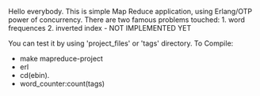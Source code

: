 Hello everybody. This is simple Map Reduce application, using Erlang/OTP power of 
concurrency. 
There are two famous problems touched:
    1. word frequences
    2. inverted index - NOT IMPLEMENTED YET

You can test it by using 'project_files' or 'tags' directory. 
To Compile:
  - make mapreduce-project
  - erl
  - cd(ebin).
  - word_counter:count(tags)